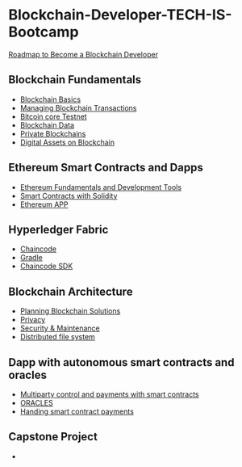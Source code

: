 # Blockchain-Developer-TECH-IS-Bootcamp

<a href=""> Roadmap to Become a Blockchain Developer</a>

## Blockchain Fundamentals

- <a href="">Blockchain Basics</a>
- <a href=""> Managing Blockchain Transactions</a>
- <a href="">Bitcoin core Testnet</a>
- <a href="">Blockchain Data</a>
- <a href="">Private Blockchains</a>
- <a href="">Digital Assets on Blockchain</a>

## Ethereum Smart Contracts and Dapps

- <a href="">Ethereum Fundamentals and Development Tools</a>
- <a href=""> Smart Contracts with Solidity</a>
- <a href="">Ethereum APP</a>

## Hyperledger Fabric

- <a href="">Chaincode</a>
- <a href="">Gradle</a>
- <a href="">Chaincode SDK</a>

## Blockchain Architecture

- <a href="">Planning Blockchain Solutions</a>
- <a href="">Privacy</a>
- <a href="">Security & Maintenance</a>
- <a href="">Distributed file system</a>

## Dapp with autonomous smart contracts and oracles

- <a href="">Multiparty control and payments with smart contracts</a>
- <a href=""> ORACLES</a>
- <a href="">Handing smart contract payments</a>

## Capstone Project

- <a href=""></a>
